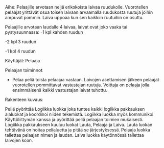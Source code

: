 Aihe:
Pelaajille arvotaan neljä erikokoista laivaa ruudukolle. Vuorotellen pelaajat yrittävät osua toisen laivaan arvaamalla ruudukosta ruutuja joihin ampuvat pommin. Laiva uppoaa kun sen kaikkiin ruutuihin on osuttu.

Pelaajille arvotaan laudalle 4 laivaa, laivat ovat joko vaaka tai pystysuunnassa:
-1 kpl kahden ruudun

-2 kpl 3 ruudun

-1 kpl 4 ruudun


Käyttäjät: Pelaaja

Pelaajan toiminnot:
- Pelaa peliä toista pelaajaa vastaan. Laivojen asettamisen jälkeen pelaajat vuorotellen pommittavat vastustajan ruutuja. Voittaja on pelaaja jolla ensimmäisenä kaikki vastustajan laivat tuhottu.



Rakenteen kuvaus:

Peliä pyörittää Logiikka luokka joka tuntee kaikki logiikka pakkauksen alaluokat ja koordinoi niiden tekemistä. Logiikka luokka myös kommunikoi Käyttöliittymän kanssa ja pyörittää peliä pelaajan toimien mukaisesti. Logiikka pakkaukseen kuuluu luokat Lauta, Pelaaja ja Laiva. Lauta luokan tehtävänä on hoitaa pelialuetta ja pitää se järjestyksessä. Pelaaja luokka tallettaa pelaajan nimen ja laudan. Laiva luokka käytönnössä tallettaa laivojen koon.



